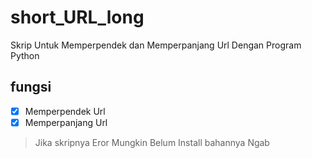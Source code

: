 # short_URL_long
Skrip Untuk Memperpendek dan Memperpanjang Url Dengan Program Python

## fungsi
- [x] Memperpendek Url
- [x] Memperpanjang Url

> Jika skripnya Eror Mungkin Belum Install bahannya Ngab
